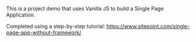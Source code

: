 This is a project demo that uses Vanilla JS to build a Single Page Application.

Completed using a step-by-step tutorial:
https://www.sitepoint.com/single-page-app-without-framework/